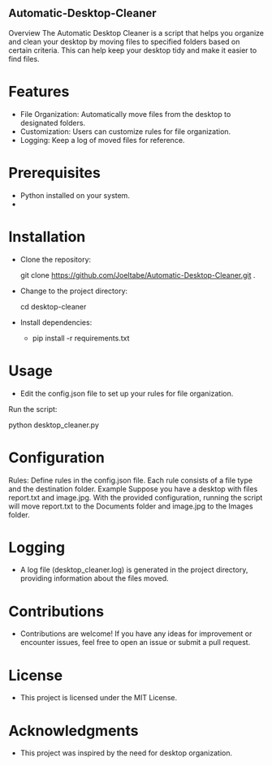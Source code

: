 ## Automatic-Desktop-Cleaner
Overview The Automatic Desktop Cleaner is a script that helps you organize and clean your desktop by moving files to specified folders based on certain criteria. This can help keep your desktop tidy and make it easier to find files.
# Features
 - File Organization: Automatically move files from the desktop to designated folders.
 - Customization: Users can customize rules for file organization.
 - Logging: Keep a log of moved files for reference.

# Prerequisites
 - Python installed on your system.
 - 
# Installation
* Clone the repository:

  git clone https://github.com/Joeltabe/Automatic-Desktop-Cleaner.git .

* Change to the project directory:

  cd desktop-cleaner
* Install dependencies:

  - pip install -r requirements.txt

 # Usage 
  - Edit the config.json file to set up your rules for file organization.

Run the script:

python desktop_cleaner.py

# Configuration
  Rules: Define rules in the config.json file. Each rule consists of a file type and the destination folder.
  Example
  Suppose you have a desktop with files report.txt and image.jpg.
  With the provided configuration, running the script will move report.txt to the Documents folder and image.jpg to the Images folder.

# Logging
 - A log file (desktop_cleaner.log) is generated in the project directory, providing information about the files moved.
# Contributions
 - Contributions are welcome! If you have any ideas for improvement or encounter issues, feel free to open an issue or submit a pull request.

# License
 - This project is licensed under the MIT License.

# Acknowledgments
 - This project was inspired by the need for desktop organization.
